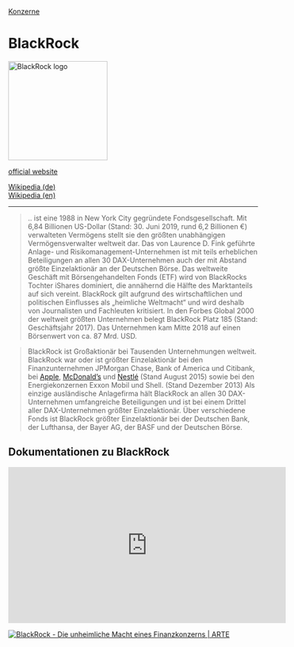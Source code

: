 [Konzerne](../konzerne.html)   

# BlackRock

<img src="https://upload.wikimedia.org/wikipedia/commons/8/85/BlackRock_wordmark.svg" height="200" alt="BlackRock logo">

[official website](https://www.blackrock.com/)   

[Wikipedia (de)](https://de.wikipedia.org/wiki/BlackRock)   
[Wikipedia (en)](https://en.wikipedia.org/wiki/BlackRock)

---

> .. ist eine 1988 in New York City gegründete Fondsgesellschaft. Mit 6,84 Billionen US-Dollar (Stand: 30. Juni 2019, rund 6,2 Billionen €) verwalteten Vermögens stellt sie den größten unabhängigen Vermögensverwalter weltweit dar. Das von Laurence D. Fink geführte Anlage- und Risikomanagement-Unternehmen ist mit teils erheblichen Beteiligungen an allen 30 DAX-Unternehmen auch der mit Abstand größte Einzelaktionär an der Deutschen Börse. Das weltweite Geschäft mit Börsengehandelten Fonds (ETF) wird von BlackRocks Tochter iShares dominiert, die annähernd die Hälfte des Marktanteils auf sich vereint.
BlackRock gilt aufgrund des wirtschaftlichen und politischen Einflusses als „heimliche Weltmacht“ und wird deshalb von Journalisten und Fachleuten kritisiert.
In den Forbes Global 2000 der weltweit größten Unternehmen belegt BlackRock Platz 185 (Stand: Geschäftsjahr 2017). Das Unternehmen kam Mitte 2018 auf einen Börsenwert von ca. 87 Mrd. USD.   


> BlackRock ist Großaktionär bei Tausenden Unternehmungen weltweit. BlackRock war oder ist größter Einzelaktionär bei den Finanzunternehmen JPMorgan Chase, Bank of America und Citibank, bei [Apple](../konzerne/apple_inc.html), [McDonald’s](../konzerne/mcdonalds.html) und [Nestlé](../konzerne/nestle.html) (Stand August 2015) sowie bei den Energiekonzernen Exxon Mobil und Shell. (Stand Dezember 2013) Als einzige ausländische Anlagefirma hält BlackRock an allen 30 DAX-Unternehmen umfangreiche Beteiligungen und ist bei einem Drittel aller DAX-Unternehmen größter Einzelaktionär. Über verschiedene Fonds ist BlackRock größter Einzelaktionär bei der Deutschen Bank, der Lufthansa, der Bayer AG, der BASF und der Deutschen Börse.


## Dokumentationen zu BlackRock
<iframe src="https://www.youtube.com/watch?v=JR_UyV32Ba4"
   width="560" height="315" frameborder="0" allowfullscreen></iframe>


<object data="https://www.youtube.com/watch?v=JR_UyV32Ba4"
   width="560" height="315"></object>

[![BlackRock - Die unheimliche Macht eines Finanzkonzerns | ARTE](https://img.youtube.com/vi/JR_UyV32Ba4/0.jpg)](https://www.youtube.com/watch?v=JR_UyV32Ba4)

